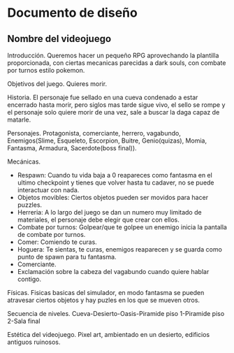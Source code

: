 # Documento de diseño

## Nombre del videojuego

Introducción.
Queremos hacer un pequeño RPG aprovechando la plantilla proporcionada, con ciertas mecanicas parecidas a dark souls, con combate por turnos estilo pokemon.

Objetivos del juego.
Quieres morir.
   
Historia.
El personaje fue sellado en una cueva condenado a estar encerrado hasta morir, pero siglos mas tarde sigue vivo, el sello se rompe y el personaje solo quiere morir de una vez, sale a buscar la daga capaz de matarle.

Personajes.
Protagonista, comerciante, herrero, vagabundo, Enemigos(Slime, Esqueleto, Escorpion, Buitre, Genio(quizas), Momia, Fantasma, Armadura, Sacerdote(boss final)).

Mecánicas.
- Respawn: Cuando tu vida baja a 0 reapareces como fantasma en el ultimo checkpoint y tienes que volver hasta tu cadaver, no se puede interactuar con nada.
- Objetos movibles: Ciertos objetos pueden ser movidos para hacer puzzles.
- Herreria: A lo largo del juego se dan un numero muy limitado de materiales, el personaje debe elegir que crear con ellos.
- Combate por turnos: Golpear/que te golpee un enemigo inicia la pantalla de combate por turnos.
- Comer: Comiendo te curas.
- Hoguera: Te sientas, te curas, enemigos reaparecen y se guarda como punto de spawn para tu fantasma.
- Comerciante.
- Exclamación sobre la cabeza del vagabundo cuando quiere hablar contigo.

Físicas.
Fisicas basicas del simulador, en modo fantasma se pueden atravesar ciertos objetos y hay puzles en los que se mueven otros.

Secuencia de niveles.
Cueva-Desierto-Oasis-Piramide piso 1-Piramide piso 2-Sala final

Estética del videojuego.
Pixel art, ambientado en un desierto, edificios antiguos ruinosos.
